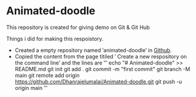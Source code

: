 # Animated-doodle

This repository is created for giving demo on Git & Git Hub

Things i did for making this respoistory.

+ Created a empty repository named ‵animated-doodle‵ in [Github](https:github.com/new).
+ Copied the content from the page titiled ‵ Create a new respository on the command line‵ and the lines are 
‵‵‵
echo "# Animated-doodle" >> README.md
git init
git add .
git commit -m "first commit"
git branch -M main
git remote add origin https://github.com/Dhanrajelumalai/Animated-doodle.git
git push -u origin main
‵‵‵